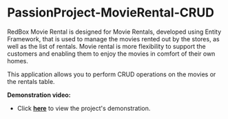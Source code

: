 # PassionProject-MovieRental-CRUD

<p>RedBox Movie Rental is designed for Movie Rentals, developed using Entity 
Framework, that is used to manage the movies rented out by the stores, as well as 
the list of rentals. Movie rental is more flexibility to support the customers and 
enabling them to enjoy the movies in comfort of their own homes.</p>

<p>This application allows you to perform CRUD operations on the movies or the rentals table.</p>

<a name="demo">**Demonstration video:**</a>
* Click <a href="https://youtu.be/gWDxz9MvNa4">**here**</a> to view the project's demonstration.
